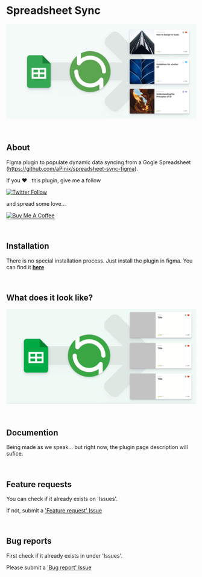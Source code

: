 # Spreadsheet Sync

![Cover Art](./assets/cover-art.jpg)

<br>

## About

Figma plugin to populate dynamic data syncing from a Gogle Spreadsheet (<https://github.com/aPinix/spreadsheet-sync-figma>).

If you ❤️&nbsp;&nbsp;&nbsp;this plugin, give me a follow

[![Twitter Follow](https://img.shields.io/twitter/follow/aPinix?label=Follow)](https://twitter.com/aPinix)

and spread some love...

<a href="https://www.buymeacoffee.com/apinix" target="_blank"><img src="https://www.buymeacoffee.com/assets/img/custom_images/orange_img.png" alt="Buy Me A Coffee" style="height: 41px !important;width: 174px !important;box-shadow: 0px 3px 2px 0px rgba(190, 190, 190, 0.5) !important;-webkit-box-shadow: 0px 3px 2px 0px rgba(190, 190, 190, 0.5) !important;" ></a>

<br>

## Installation

There is no special installation process. Just install the plugin in figma.
You can find it [**here**](https://www.figma.com/community/plugin/966291261554174793/Spreadsheet-Sync)

<br>

## What does it look like?

![presentation](./assets/cover-art.gif)

<br>

## Documention

Being made as we speak... but right now, the plugin page description will sufice.

<br>

## Feature requests

You can check if it already exists on 'Issues'.

If not, submit a ['Feature request' Issue](https://github.com/aPinix/spreadsheet-sync-figma/issues/new?assignees=aPinix&labels=enhancement&template=feature-request.md)

<br>

## Bug reports

First check if it already exists in under 'Issues'.

Please submit a ['Bug report' Issue](https://github.com/aPinix/spreadsheet-sync-figma/issues/new?assignees=aPinix&labels=bug&template=bug-report.md)
